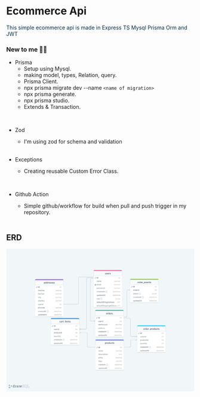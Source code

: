 # Ecommerce Api

<span style="color:#082f49">This simple ecommerce api is made in Express TS Mysql Prisma Orm and JWT</span>



### New to me 🧑‍💻

- Prisma
  * Setup using Mysql.
  * making model, types, Relation, query.
  * Prisma Client.
  * npx prisma migrate dev --name `<name of migration>`
  * npx prisma generate.
  * npx prisma studio.
  * Extends & Transaction.
 <br>

- Zod
  
  * I'm using zod for schema and validation
  <br>

- Exceptions
  
  * Creating reusable Custom Error Class.
 <br>
 
- Github Action
  
  * Simple github/workflow for build when pull and push      trigger in my repository.
  <br>

## ERD

![Example Image](public/images/erd-ecom.png)
  


